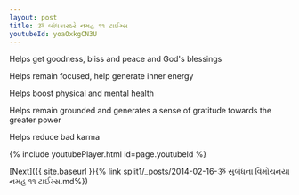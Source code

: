 ```yaml
---
layout: post
title: ૐ બાંધકારઠરે નમહ ૧૧ ટાઈમ્સ
youtubeId: yoaOxkgCN3U
---
```

 
 
Helps get goodness, bliss and peace and God's blessings
 
Helps remain focused, help generate inner energy 
 
Helps boost physical and mental health 
 
Helps remain grounded and generates a sense of gratitude towards the greater power 
 
Helps reduce bad karma
 
 
 
 


{% include youtubePlayer.html id=page.youtubeId %}
 
[Next]({{ site.baseurl }}{% link  split1/_posts/2014-02-16-ૐ સુબંધના વિમોચનયા નમહ ૧૧ ટાઈમ્સ.md%})
 
